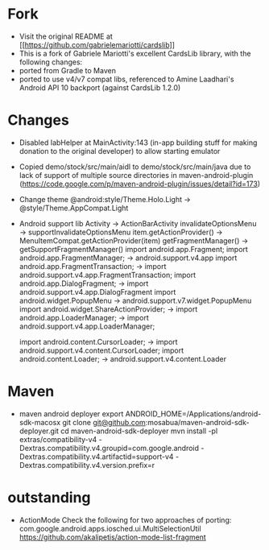# Fork
* Visit the original README at [[https://github.com/gabrielemariotti/cardslib]]
* This is a fork of Gabriele Mariotti's excellent CardsLib library, with the following changes:
 * ported from Gradle to Maven
 * ported to use v4/v7 compat libs, referenced to Amine Laadhari's Android API 10 backport (against CardsLib 1.2.0)

# Changes
* Disabled IabHelper at MainActivity:143 (in-app building stuff for making donation to the original developer) to allow starting emulator
* Copied demo/stock/src/main/aidl to demo/stock/src/main/java due to lack of support of multiple source directories in
  maven-android-plugin (https://code.google.com/p/maven-android-plugin/issues/detail?id=173)
* Change theme
@android:style/Theme.Holo.Light ->  @style/Theme.AppCompat.Light
* Android support lib
  Activity -> ActionBarActivity
  invalidateOptionsMenu -> supportInvalidateOptionsMenu
  item.getActionProvider() -> MenuItemCompat.getActionProvider(item)
  getFragmentManager() -> getSupportFragmentManager()
  import android.app.Fragment;
  import android.app.FragmentManager; -> android.support.v4.app
  import android.app.FragmentTransaction; -> import android.support.v4.app.FragmentTransaction;
  import android.app.DialogFragment; -> import android.support.v4.app.DialogFragment
  import android.widget.PopupMenu -> android.support.v7.widget.PopupMenu
  import android.widget.ShareActionProvider; ->
  import android.app.LoaderManager; -> import android.support.v4.app.LoaderManager;

  import android.content.CursorLoader; -> import android.support.v4.content.CursorLoader;
  import android.content.Loader; -> android.support.v4.content.Loader

# Maven
* maven android deployer
  export ANDROID_HOME=/Applications/android-sdk-macosx
  git clone git@github.com:mosabua/maven-android-sdk-deployer.git
  cd maven-android-sdk-deployer
  mvn install -pl extras/compatibility-v4 -Dextras.compatibility.v4.groupid=com.google.android -Dextras.compatibility.v4.artifactid=support-v4 -Dextras.compatibility.v4.version.prefix=r

# outstanding
* ActionMode
  Check the following for two approaches of porting:
  com.google.android.apps.iosched.ui.MultiSelectionUtil
  https://github.com/akalipetis/action-mode-list-fragment
